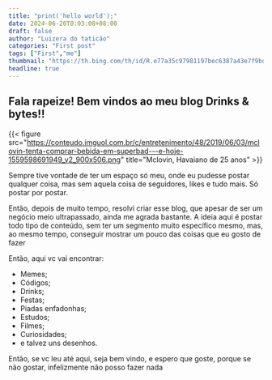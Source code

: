 ```yaml
---
title: "print('hello world');"
date: 2024-06-20T0:03:08+08:00
draft: false
author: "Luizera do taticão"
categories: "First post"
tags: ["First","me"]
thumbnail: "https://th.bing.com/th/id/R.e77a35c97981197bec6387a43e7f9bdb?rik=uy6EF889fPwPRQ&pid=ImgRaw&r=0"
headline: true
---
```




<!--more-->
## Fala rapeize! Bem vindos ao meu blog Drinks & bytes!!

{{< figure src="https://conteudo.imguol.com.br/c/entretenimento/48/2019/06/03/mclovin-tenta-comprar-bebida-em-superbad---e-hoje-1559598691949_v2_900x506.png" title="Mclovin, Havaiano de 25 anos" >}}

Sempre tive vontade de ter um espaço só meu, onde eu pudesse postar qualquer coisa, mas sem aquela coisa de seguidores, likes e tudo mais. Só postar por postar.

Então, depois de muito tempo, resolvi criar esse blog, que apesar de ser um negócio meio ultrapassado, ainda me agrada bastante. A ideia aqui é postar todo tipo de conteúdo, sem ter um segmento muito específico mesmo, mas, ao mesmo tempo, conseguir mostrar um pouco das coisas que eu gosto de fazer

Então, aqui vc vai encontrar:
- Memes;
- Códigos;
- Drinks;
- Festas;
- Piadas enfadonhas;
- Estudos;
- Filmes;
- Curiosidades;
- e talvez uns desenhos.

Então, se vc leu até aqui, seja bem vindo, e espero que goste, porque se não gostar, infelizmente não posso fazer nada

